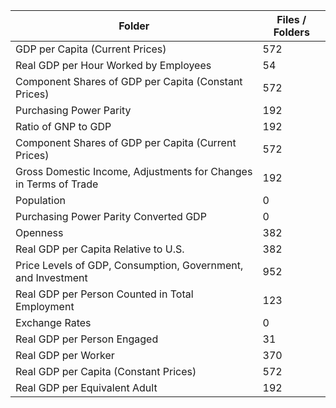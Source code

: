 | Folder                                                           |   Files / Folders |
|------------------------------------------------------------------|-------------------|
| GDP per Capita (Current Prices)                                  |               572 |
| Real GDP per Hour Worked by Employees                            |                54 |
| Component Shares of GDP per Capita (Constant Prices)             |               572 |
| Purchasing Power Parity                                          |               192 |
| Ratio of GNP to GDP                                              |               192 |
| Component Shares of GDP per Capita (Current Prices)              |               572 |
| Gross Domestic Income, Adjustments for Changes in Terms of Trade |               192 |
| Population                                                       |                 0 |
| Purchasing Power Parity Converted GDP                            |                 0 |
| Openness                                                         |               382 |
| Real GDP per Capita Relative to U.S.                             |               382 |
| Price Levels of GDP, Consumption, Government, and Investment     |               952 |
| Real GDP per Person Counted in Total Employment                  |               123 |
| Exchange Rates                                                   |                 0 |
| Real GDP per Person Engaged                                      |                31 |
| Real GDP per Worker                                              |               370 |
| Real GDP per Capita (Constant Prices)                            |               572 |
| Real GDP per Equivalent Adult                                    |               192 |